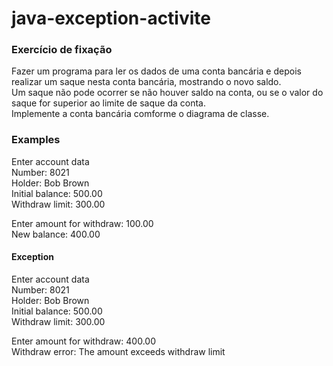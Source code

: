 # java-exception-activite
### Exercício de fixação  
  
Fazer um programa para ler os dados de uma conta bancária e depois realizar um saque nesta conta bancária, mostrando o novo saldo.  
Um saque não pode ocorrer se não houver saldo na conta, ou se o valor do saque for superior ao limite de saque da conta.  
Implemente a conta bancária comforme o diagrama de classe.

### Examples

Enter account data  
Number: 8021  
Holder: Bob Brown  
Initial balance: 500.00  
Withdraw limit: 300.00  

Enter amount for withdraw: 100.00  
New balance: 400.00  

#### Exception

Enter account data  
Number: 8021  
Holder: Bob Brown  
Initial balance: 500.00  
Withdraw limit: 300.00  

Enter amount for withdraw: 400.00  
Withdraw error: The amount exceeds withdraw limit
